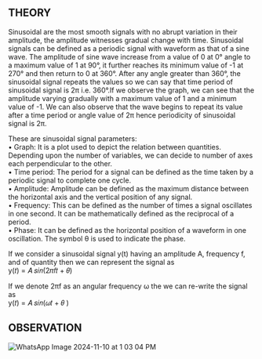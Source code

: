 ## THEORY

Sinusoidal are the most smooth signals with no abrupt variation in their amplitude, the amplitude witnesses gradual change with time. Sinusoidal signals can be defined as a periodic signal with waveform as that of a sine wave. The amplitude of sine wave increase from a value of 0 at 0° angle to a maximum value of 1 at 90°, it further reaches its minimum value of -1 at 270° and then return to 0 at 360°. After any angle greater than 360°, the sinusoidal signal repeats the values so we can say that time period of sinusoidal signal is 2π i.e. 360°.If we observe the graph, we can see that the amplitude varying gradually with a maximum value of 1 and a minimum value of -1. We can also observe that the wave begins to repeat its value after a time period or angle value of 2π hence periodicity of sinusoidal signal is 2π. <br>

These are sinusoidal signal parameters:<br>
 • Graph: It is a plot used to depict the relation between quantities. Depending upon the number of variables, we can decide to number of axes each perpendicular to the other.<br>
 • Time period: The period for a signal can be defined as the time taken by a periodic signal to complete one cycle.<br>
 • Amplitude: Amplitude can be defined as the maximum distance between the horizontal axis and the vertical position of any signal. <br>
• Frequency: This can be defined as the number of times a signal oscillates in one second. It can be mathematically defined as the reciprocal of a period. <br>
• Phase: It can be defined as the horizontal position of a waveform in one oscillation. The symbol θ is used to indicate the phase. <br>

If we consider a sinusoidal signal y(t) having an amplitude A, frequency f, and of quantity then we can represent the signal as <br>
         y(𝑡) = 𝐴 𝑠𝑖𝑛(2𝜋𝑓𝑡 + 𝜃)<br>

If we denote 2πf as an angular frequency ω the we can re-write the signal as<br> 
         y(𝑡) = 𝐴 𝑠𝑖𝑛(𝜔𝑡 + 𝜃 )

## OBSERVATION
![WhatsApp Image 2024-11-10 at 1 03 04 PM](https://github.com/user-attachments/assets/49c7430a-b882-490f-8ee3-07f9784ec857)
